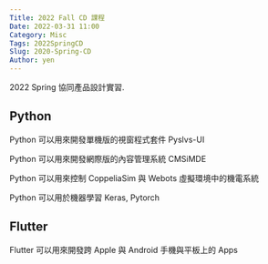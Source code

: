 ```yaml
---
Title: 2022 Fall CD 課程
Date: 2022-03-31 11:00
Category: Misc
Tags: 2022SpringCD
Slug: 2020-Spring-CD
Author: yen
---
```


2022 Spring 協同產品設計實習.

<!-- PELICAN_END_SUMMARY -->

Python
----
Python 可以用來開發單機版的視窗程式套件 Pyslvs-UI

Python 可以用來開發網際版的內容管理系統 CMSiMDE

Python 可以用來控制 CoppeliaSim 與 Webots 虛擬環境中的機電系統

Python 可以用於機器學習 Keras, Pytorch


Flutter
----

Flutter 可以用來開發跨 Apple 與 Android 手機與平板上的 Apps

